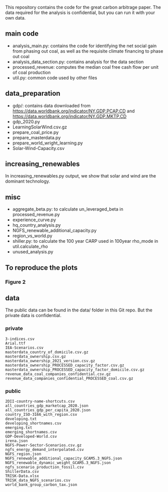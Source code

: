 This repository contains the code for the great carbon arbitrage paper. The
data required for the analysis is confidential, but you can run it with your
own data.

## main code
- analysis_main.py: contains the code for identifying the net social gain from phasing out coal, as well as the requisite climate financing to phase out coal
- analysis_data_section.py: contains analysis for the data section
- processed_revenue: computes the median coal free cash flow per unit of coal production
- util.py: common code used by other files

## data_preparation
- gdp/: contains data downloaded from https://data.worldbank.org/indicator/NY.GDP.PCAP.CD and https://data.worldbank.org/indicator/NY.GDP.MKTP.CD
- gdp_2020.py
- LearningSolarWind.csv.gz
- prepare_coal_price.py
- prepare_masterdata.py
- prepare_world_wright_learning.py
- Solar-Wind-Capacity.csv

## increasing_renewables
In increasing_renewables.py output, we show that solar and wind are the
dominant technology.

## misc
- aggregate_beta.py: to calculate un_leveraged_beta in processed_revenue.py
- experience_curve.py
- hq_country_analysis.py
- NGFS_renewable_additional_capacity.py
- region_vs_world.py
- shiller.py: to calculate the 100 year CARP used in 100year rho_mode in util.calculate_rho
- unused_analysis.py

## To reproduce the plots
### Figure 2

## data
The public data can be found in the data/ folder in this Git repo.
But the private data is confidential.

### private
```
3-indices.csv
Arial.ttf
IEA-Scenarios.csv
masterdata_country_of_domicile.csv.gz
masterdata_ownership.csv.gz
masterdata_ownership_2021_version.csv.gz
masterdata_ownership_PROCESSED_capacity_factor.csv.gz
masterdata_ownership_PROCESSED_capacity_factor_domicile.csv.gz
revenue_data_coal_companies_confidential.csv.gz
revenue_data_companies_confidential_PROCESSED_coal.csv.gz
```

### public
```
2DII-country-name-shortcuts.csv
all_countries_gdp_marketcap_2020.json
all_countries_gdp_per_capita_2020.json
country_ISO-3166_with_region.csv
developing.txt
developing_shortnames.csv
emerging.txt
emerging_shortnames.csv
GDP-Developed-World.csv
irena.json
NGFS-Power-Sector-Scenarios.csv.gz
ngfs_energy_demand_interpolated.csv
NGFS_region.json
NGFS_renewable_additional_capacity_GCAM5.3_NGFS.json
NGFS_renewable_dynamic_weight_GCAM5.3_NGFS.json
ngfs_scenario_production_fossil.csv
ShillerData.csv
TRISK-Data.xlsx
TRISK_data_NGFS_scenarios.csv
world_bank_group_carbon_tax.json
```
